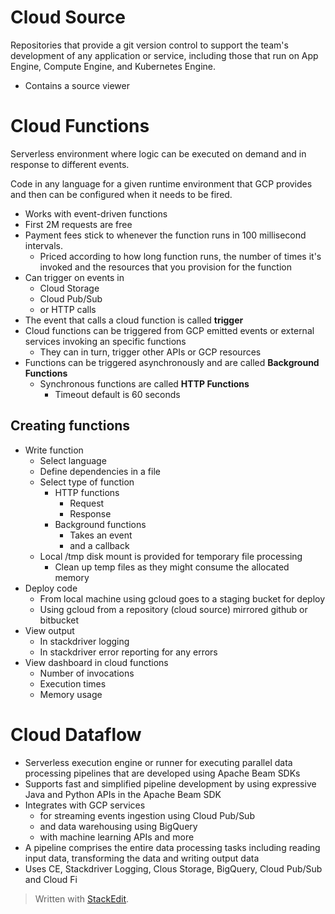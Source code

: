 
# Cloud Source

Repositories that provide a git version control to support the team's development of any application or service, including those that run on App Engine, Compute Engine, and Kubernetes Engine. 
- Contains a source viewer

# Cloud Functions

Serverless environment where logic can be executed on demand and in response to different events.

Code in any language for a given runtime environment that GCP provides and then can be configured when it needs to be fired.
- Works with event-driven functions
- First 2M requests are free
- Payment fees stick to whenever the function runs in 100 millisecond intervals.
	- Priced according to how long function runs, the number of times it's invoked and the resources that you provision for the function
- Can trigger on events in
	- Cloud Storage
	- Cloud Pub/Sub
	- or HTTP calls
- The event that calls a cloud function is called **trigger**
- Cloud functions can be triggered from GCP emitted events or external services invoking an specific functions
	- They can in turn, trigger other APIs or GCP resources
- Functions can be triggered asynchronously and are called **Background Functions**
	- Synchronous functions are called **HTTP Functions**
		- Timeout default is 60 seconds

## Creating functions
- Write function
	- Select language
	- Define dependencies in a file
	- Select type of function
		- HTTP functions
			- Request
			- Response
		- Background functions
			- Takes an event 
			- and a callback
	- Local /tmp disk mount is provided for temporary file processing
		- Clean up temp files as they might consume the allocated memory
- Deploy code
	- From local machine using gcloud goes to a staging bucket for deploy
	- Using gcloud from a repository (cloud source) mirrored github or bitbucket
- View output
	- In stackdriver logging
	- In stackdriver error reporting for any errors
- View dashboard in cloud functions
	- Number of invocations
	- Execution times
	- Memory usage

# Cloud Dataflow

- Serverless execution engine or runner for executing parallel data processing pipelines that are developed using Apache Beam SDKs
- Supports fast and simplified pipeline development by using expressive Java and Python APIs in the Apache Beam SDK
- Integrates with GCP services 
	- for streaming events ingestion using Cloud Pub/Sub 
	- and data warehousing using BigQuery
	- with machine learning APIs and more
- A pipeline comprises the entire data processing tasks including reading input data, transforming the data and writing output data
- Uses CE, Stackdriver Logging, Clous Storage, BigQuery, Cloud Pub/Sub and Cloud Fi

> Written with [StackEdit](https://stackedit.io/).
<!--stackedit_data:
eyJoaXN0b3J5IjpbLTE0MTIyODkxODksNTQ5MjE5MDg0LC0yMD
EyMjA5NTMsMTc4MjgyNDI5MV19
-->